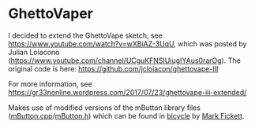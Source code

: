 # GhettoVaper

 I decided to extend the GhettoVape sketch, see https://www.youtube.com/watch?v=wXBiAZ-3UqU, which was posted by Julian Loiacono (https://www.youtube.com/channel/UCguKFNSIUiugIYAus0rarOg). The original code is here: https://github.com/jcloiacon/ghettovape-III
 
 For more information, see https://gr33nonline.wordpress.com/2017/07/23/ghettovape-iii-extended/


Makes use of modified versions of the mButton library files ([mButton.cpp](https://github.com/markfickett/bicycle/blob/master/MomentaryButton.cpp)/[mButton.h](https://github.com/markfickett/bicycle/blob/master/MomentaryButton.h)) which can be found in [bicycle](https://github.com/markfickett/bicycle) by [Mark Fickett](https://github.com/markfickett).
